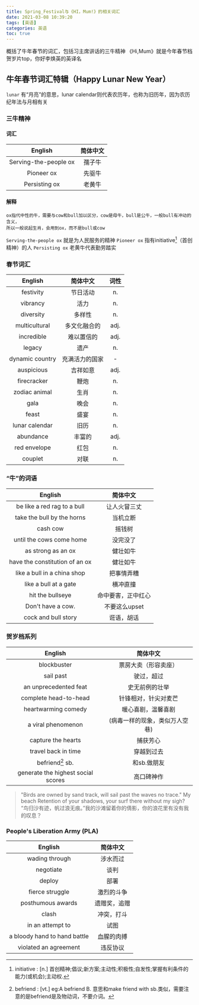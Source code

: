 ```yaml
---
title: Spring_Festival与《HI，Mum!》的相关词汇
date: 2021-03-08 10:39:20
tags: [英语]
categories: 英语
toc: true
---
```

概括了牛年春节的词汇，包括习主席讲话的三牛精神
《Hi,Mum》就是今年春节档贺岁片top，你好李焕英的英译名

<!--more-->

## 牛年春节词汇特辑（Happy Lunar New Year）

`lunar` 有“月亮”的意思，lunar calendar则代表农历年，也称为旧历年，因为农历纪年法与月相有关

### 三牛精神

#### 词汇

|English|简体中文|
|:--:|:--:|
|Serving-the-people ox|孺子牛|
|Pioneer ox|先驱牛|
|Persisting ox|老黄牛|

#### 解释

    ox指代中性的牛，需要与cow和bull加以区分，cow是母牛，bull是公牛，一般bull有冲动的含义，
    所以一般说起生肖，会用到ox，而不是bull或cow

`Serving-the-people ox` 就是为人民服务的精神
`Pioneer ox` 指有initiative[^initiative]（首创精神）的人
`Persisting ox` 老黄牛代表勤劳踏实

[^initiative]: initiative : [n.] 首创精神;倡议;新方案;主动性;积极性;自发性;掌握有利条件的能力(或机会);主动权.

### 春节词汇

|English|简体中文|词性|
|:--:|:--:|:--:|
|festivity|节日活动|n.|
|vibrancy|活力|n.|
|diversity|多样性|n.|
|multicultural|多文化融合的|adj.|
|incredible|难以置信的|adj.|
|legacy|遗产|n.|
|dynamic country|充满活力的国家|-|
|auspicious|吉祥如意|adj.|
|firecracker|鞭炮|n.|
|zodiac animal|生肖|n.|
|gala|晚会|n.|
|feast|盛宴|n.|
|lunar calendar|旧历|n.|
|abundance|丰富的|adj.|
|red envelope|红包|n.|
|couplet|对联|n.|

### “牛”的词语

|English|简体中文|
|:--:|:--:|
|be like a red rag to a bull|让人火冒三丈|
|take the bull by the horns|当机立断|
|cash cow|摇钱树|
|until the cows come home|没完没了|
|as strong as an ox|健壮如牛|
|have the constitution of an ox|健壮如牛|
|like a bull in a china shop|把事情弄糟|
|like a bull at a gate|横冲直撞|
|hit the bullseye|命中要害，正中红心|
|Don't have a cow.|不要这么upset|
|cock and bull story|诳语，胡话|

### 贺岁档系列

|English|简体中文|
|:--:|:--:|
|blockbuster|票房大卖（形容卖座）|
|sail past|驶过，超过|
|an unprecedented feat|史无前例的壮举|
|complete head-to-head|针锋相对，针尖对麦芒|
|heartwarming comedy|暖心喜剧，温馨喜剧|
|a viral phenomenon|(病毒一样的现象，类似万人空巷)|
|capture the hearts|捕获芳心|
|travel back in time|穿越到过去|
|befriend[^befriend] sb.|和sb.做朋友|
|generate the highest social scores|高口碑神作|

> "Birds are owned by sand track, will sail past the waves no trace." My beach Retention of your shadows, your surf there without my sigh? 
“鸟归沙有迹，帆过浪无痕。”我的沙滩留着你的倩影，你的浪花里有没有我的叹息？

[^befriend]: befriend : [vt.]  eg:A befriend B. 意思和make friend with sb.类似，需要注意的是befriend是及物动词，不要介词。

### People's Liberation Army (PLA)

|English|简体中文|
|:--:|:--:|
|wading through|涉水而过|
|negotiate|谈判|
|deploy|部署|
|fierce struggle|激烈的斗争|
|posthumous awards|遗赠奖，追赠|
|clash|冲突，打斗|
|in an attempt to|试图|
|a bloody hand to hand battle|血腥的肉搏|
|violated an agreement|违反协议|
